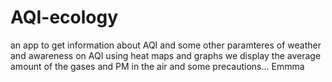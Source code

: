 # AQI-ecology
an app to get information about AQI and some other paramteres of weather and awareness on AQI
using heat maps and graphs we display the average amount of the gases and PM in the air and some precautions...
Emmma 